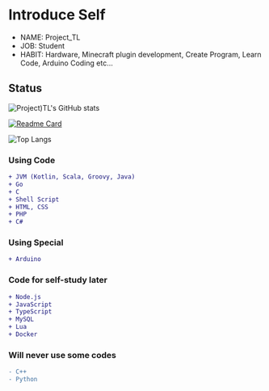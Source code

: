 # Introduce Self
* NAME: Project_TL
* JOB: Student
* HABIT: Hardware, Minecraft plugin development, Create Program, Learn Code, Arduino Coding etc...

## Status
![Project)TL's GitHub stats](https://github-readme-stats.vercel.app/api?username=ProjectTL12345&show_icons=true&theme=dark)

[![Readme Card](https://github-readme-stats.vercel.app/api/pin/?username=ProjectTL12345&repo=List&theme=dark)](https://github.com/ProjectTL12345/List)

![Top Langs](https://github-readme-stats.vercel.app/api/top-langs/?username=ProjectTL12345&langs_count=6&theme=dark)

### Using Code
```diff
+ JVM (Kotlin, Scala, Groovy, Java)
+ Go
+ C
+ Shell Script
+ HTML, CSS
+ PHP
+ C#
```
### Using Special
```diff
+ Arduino
```

### Code for self-study later
```diff
+ Node.js
+ JavaScript
+ TypeScript
+ MySQL
+ Lua
+ Docker
```

### Will never use some codes
```diff
- C++
- Python
```
